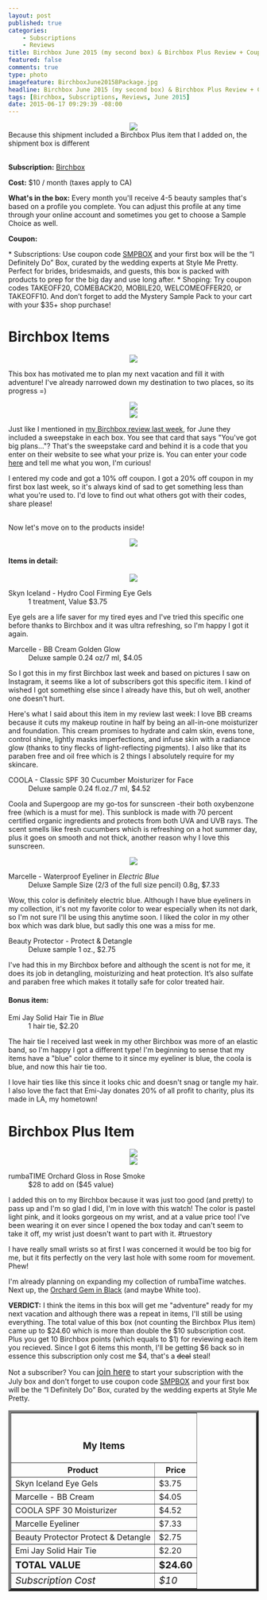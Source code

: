 ```yaml
---
layout: post
published: true
categories: 
    - Subscriptions
    - Reviews
title: Birchbox June 2015 (my second box) & Birchbox Plus Review + Coupon!
featured: false
comments: true
type: photo
imagefeature: BirchboxJune2015BPackage.jpg
headline: Birchbox June 2015 (my second box) & Birchbox Plus Review + Coupon!
tags: [Birchbox, Subscriptions, Reviews, June 2015]
date: 2015-06-17 09:29:39 -08:00
---
```


<center><img src='/images/BirchboxJune2015BPackage.jpg'></center>
<figcaption>Because this shipment included a Birchbox Plus item that I added on, the shipment box is different</figcaption>
<br>

<p><b>Subscription:</b> <a href="https://www.birchbox.com/invite/whatsupmailbox" target="_blank">Birchbox</a></p>
<p><b>Cost:</b> $10 / month (taxes apply to CA)</p>
<p><b>What's in the box:</b> Every month you'll receive 4-5 beauty samples that's based on a profile you complete. You can adjust this profile at any time through your online account and sometimes you get to choose a Sample Choice as well.</p>
<p><b>Coupon:</b></p>
* Subscriptions: Use coupon code <a href="https://www.birchbox.com/invite/whatsupmailbox" target="_blank">SMPBOX</a> and your first box will be the “I Definitely Do” Box, curated by the wedding experts at Style Me Pretty. Perfect for brides, bridesmaids, and guests, this box is packed with products to prep for the big day and use long after.
* Shoping: Try coupon codes TAKEOFF20, COMEBACK20, MOBILE20, WELCOMEOFFER20, or TAKEOFF10. And don’t forget to add the Mystery Sample Pack to your cart with your $35+ shop purchase!

<br>

# Birchbox Items
<center><img src='/images/BirchboxJune2015BBox.jpg'></center>

<p>This box has motivated me to plan my next vacation and fill it with adventure! I've already narrowed down my destination to two places, so its progress =)</p>

<center><img src='/images/BirchboxJune2015BInfo.jpg'></center>
<center><img src='/images/BirchboxJune2015BInfo2.jpg'></center>
<p>Just like I mentioned in <a href="http://whatsupmailbox.com/subscriptions/reviews/Birchbox-June-2015-Review/" target="_blank">my Birchbox review last week</a>, for June they included a sweepstake in each box. You see that card that says "You've got big plans..."? That's the sweepstake card and behind it is a code that you enter on their website to see what your prize is. You can enter your code <a href="http://www.birchbox.com/sayyes" target="_blank">here</a> and tell me what you won, I'm curious!</p>
<p>I entered my code and got a 10% off coupon. I got a 20% off coupon in my first box last week, so it's always kind of sad to get something less than what you're used to. I'd love to find out what others got with their codes, share please!</p>
<br>

<DT>Now let's move on to the products inside!</DT>

<p><center><img src='/images/BirchboxJune2015BOpenBox.jpg'></center></p>

<H4>Items in detail:</H4>

<p><center><img src='/images/BirchboxJune2015BItems2.jpg'></center></p>

<DL>
<DT>Skyn Iceland - Hydro Cool Firming Eye Gels</DT>
<DD>1 treatment, Value $3.75</DD>
</DL>

<p>Eye gels are a life saver for my tired eyes and I've tried this specific one before thanks to Birchbox and it was ultra refreshing, so I'm happy I got it again.</p>

<DL>
<DT>Marcelle - BB Cream Golden Glow</DT>
<DD>Deluxe sample 0.24 oz/7 ml, $4.05</DD>
</DL>

<p>So I got this in my first Birchbox last week and based on pictures I saw on Instagram, it seems like a lot of subscribers got this specific item. I kind of wished I got something else since I already have this, but oh well, another one doesn't hurt.</p>
<p>Here's what I said about this item in my review last week: I love BB creams because it cuts my makeup routine in half by being an all-in-one moisturizer and foundation. This cream promises to hydrate and calm skin, evens tone, control shine, lightly masks imperfections, and infuse skin with a radiance glow (thanks to tiny flecks of light-reflecting pigments). I also like that its paraben free and oil free which is 2 things I absolutely require for my skincare.</p>

<DL>
<DT>COOLA - Classic SPF 30 Cucumber Moisturizer for Face</DT>
<DD>Deluxe sample 0.24 fl.oz./7 ml, $4.52</DD>
</DL>

<p>Coola and Supergoop are my go-tos for sunscreen -their both oxybenzone free (which is a must for me). This sunblock is made with 70 percent certified organic ingredients and protects from both UVA and UVB rays. The scent smells like fresh cucumbers which is refreshing on a hot summer day, plus it goes on smooth and not thick, another reason why I love this sunscreen.</p>

<p><center><img src='/images/BirchboxJune2015BItems.jpg'></center></p>

<DL>
<DT>Marcelle - Waterproof Eyeliner in <i>Electric Blue</i></DT>
<DD>Deluxe Sample Size (2/3 of the full size pencil) 0.8g, $7.33</DD>
</DL>

<p>Wow, this color is definitely electric blue. Although I have blue eyeliners in my collection, it's not my favorite color to wear especially when its not dark, so I'm not sure I'll be using this anytime soon. I liked the color in my other box which was dark blue, but sadly this one was a miss for me.</p>

<DL>
<DT>Beauty Protector - Protect & Detangle</DT>
<DD>Deluxe sample 1 oz., $2.75</DD>
</DL>

<p>I've had this in my Birchbox before and although the scent is not for me, it does its job in detangling, moisturizing and heat protection. It’s also sulfate and paraben free which makes it totally safe for color treated hair.</p>

<H4><i class="icon-gift"></i> Bonus item:</H4>

<DL>
<DT>Emi Jay Solid Hair Tie in <i>Blue</i></DT>
<DD>1 hair tie, $2.20</DD>
</DL>

<p>The hair tie I received last week in my other Birchbox was more of an elastic band, so I'm happy I got a different type! I'm beginning to sense that my items have a "blue" color theme to it since my eyeliner is blue, the coola is blue, and now this hair tie too.</p>
<p>I love hair ties like this since it looks chic and doesn't snag or tangle my hair. I also love the fact that Emi-Jay donates 20% of all profit to charity, plus its made in LA, my hometown!</p>

# Birchbox Plus Item

<center><img src='/images/BirchboxJune2015BPlusItem.jpg'></center>
<center><img src='/images/BirchboxJune2015BPlusItem2.jpg'></center>
<DL>
<DT>rumbaTIME Orchard Gloss in Rose Smoke</DT>
<DD>$28 to add on ($45 value)</DD>
</DL>

<p>I added this on to my Birchbox because it was just too good (and pretty) to pass up and I'm so glad I did, I'm in love with this watch! The color is pastel light pink, and it looks gorgeous on my wrist, and at a value price too! I've been wearing it on ever since I opened the box today and can't seem to take it off, my wrist just doesn't want to part with it. #truestory</p>
<p>I have really small wrists so at first I was concerned it would be too big for me, but it fits perfectly on the very last hole with some room for movement. Phew!</p>
<p>I'm already planning on expanding my collection of rumbaTime watches. Next up, the <a href="https://www.birchbox.com/shop/rumbatime-orchard-gem" target="_blank">Orchard Gem in Black</a> (and maybe White too).

<p><i class="icon-exclamation-sign"></i><b> VERDICT:</b> I think the items in this box will get me "adventure" ready for my next vacation and although there was a repeat in items, I'll still be using everything. The total value of this box (not counting the Birchbox Plus item) came up to $24.60 which is more than double the $10 subscription cost. Plus you get 10 Birchbox points (which equals to $1) for reviewing each item you recieved. Since I got 6 items this month, I'll be getting $6 back so in essence this subscription only cost me $4, that's a <strike>deal</strike> steal!</p>

<p>Not a subscriber? You can <a href="https://www.birchbox.com/invite/whatsupmailbox"><big>join here</big></a> to start your subscription with the July box and don't forget to use coupon code <a href="https://www.birchbox.com/invite/whatsupmailbox" target="_blank">SMPBOX</a> and your first box will be the “I Definitely Do” Box, curated by the wedding experts at Style Me Pretty.</p>

<TABLE  BORDER="5">
   <TR>
      <TH COLSPAN="2">
         <H3><BR><center>My Items</center></H3>
      </TH>
   </TR>
      <TH>Product</TH>
      <TH>Price</TH>
  <TR>
      <TD>Skyn Iceland Eye Gels</TD>
      <TD>$3.75</TD>
   </TR>
   <TR>
      <TD>Marcelle - BB Cream</TD>
      <TD>$4.05</TD>
   </TR>
    <TR>
      <TD>COOLA SPF 30 Moisturizer</TD>
      <TD>$4.52</TD>
   </TR>
    <TR>
      <TD>Marcelle Eyeliner</TD>
      <TD>$7.33</TD>
   </TR>
    <TR>
      <TD>Beauty Protector Protect & Detangle</TD>
      <TD>$2.75</TD>
   </TR>
   <TR>
      <TD>Emi Jay Solid Hair Tie</TD>
      <TD>$2.20</TD>
   </TR>
   <TR>
      <TD><b><big>TOTAL VALUE</big></b></TD>
      <TD><b><big>$24.60</big></b></TD>
   </TR>
   <TR>
      <TD><i><big>Subscription Cost</big></i></TD>
      <TD><i><big>$10</big></i></TD>
   </TR>
</TABLE>
